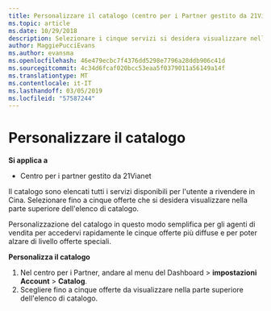 ```yaml
---
title: Personalizzare il catalogo (centro per i Partner gestito da 21Vianet)
ms.topic: article
ms.date: 10/29/2018
description: Selezionare i cinque servizi si desidera visualizzare nella parte superiore dell'elenco di catalogo.
author: MaggiePucciEvans
ms.author: evansma
ms.openlocfilehash: 46e479ecbc7f4376dd5298e7796a28ddb906c41d
ms.sourcegitcommit: 4c34d6fcaf020bcc53eaa5f0379011a56149a14f
ms.translationtype: MT
ms.contentlocale: it-IT
ms.lasthandoff: 03/05/2019
ms.locfileid: "57587244"
---
```

# <a name="customize-the-catalog"></a>Personalizzare il catalogo

**Si applica a**

-   Centro per i partner gestito da 21Vianet


Il catalogo sono elencati tutti i servizi disponibili per l'utente a rivendere in Cina. Selezionare fino a cinque offerte che si desidera visualizzare nella parte superiore dell'elenco di catalogo. 

Personalizzazione del catalogo in questo modo semplifica per gli agenti di vendita per accedervi rapidamente le cinque offerte più diffuse e per poter alzare di livello offerte speciali. 

**Personalizza il catalogo**

1.  Nel centro per i Partner, andare al menu del Dashboard &gt; **impostazioni Account** &gt; **Catalog**.
2.  Scegliere fino a cinque offerte da visualizzare nella parte superiore dell'elenco di catalogo.

 

 




